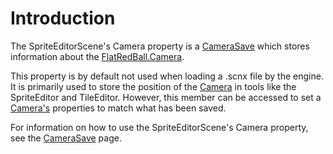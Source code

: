 # Introduction

The SpriteEditorScene's Camera property is a [CameraSave](../../../../../frb/docs/index.php) which stores information about the [FlatRedBall.Camera](../../../../../frb/docs/index.php).

This property is by default not used when loading a .scnx file by the engine. It is primarily used to store the position of the [Camera](../../../../../frb/docs/index.php) in tools like the SpriteEditor and TileEditor. However, this member can be accessed to set a [Camera's](../../../../../frb/docs/index.php) properties to match what has been saved.

For information on how to use the SpriteEditorScene's Camera property, see the [CameraSave](../../../../../frb/docs/index.php) page.
